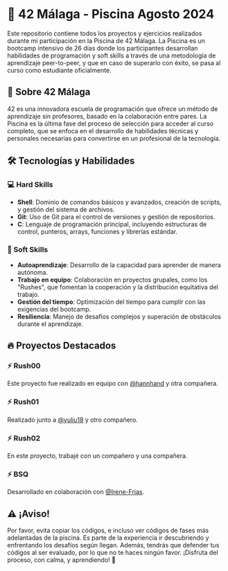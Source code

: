 # 🚀 42 Málaga - Piscina Agosto 2024

Este repositorio contiene todos los proyectos y ejercicios realizados durante mi participación en la Piscina de 42 Málaga. La Piscina es un bootcamp intensivo de 26 días donde los participantes desarrollan habilidades de programación y soft skills a través de una metodología de aprendizaje peer-to-peer, y que en caso de superarlo con éxito, se pasa al curso como estudiante oficialmente.

## 🏫 Sobre 42 Málaga

42 es una innovadora escuela de programación que ofrece un método de aprendizaje sin profesores, basado en la colaboración entre pares. La Piscina es la última fase del proceso de selección para acceder al curso completo, que se enfoca en el desarrollo de habilidades técnicas y personales necesarias para convertirse en un profesional de la tecnología.

## 🛠️ Tecnologías y Habilidades

### 💻 Hard Skills
- **Shell**: Dominio de comandos básicos y avanzados, creación de scripts, y gestión del sistema de archivos.
- **Git**: Uso de Git para el control de versiones y gestión de repositorios.
- **C**: Lenguaje de programación principal, incluyendo estructuras de control, punteros, arrays, funciones y librerías estándar.

### 🌱 Soft Skills
- **Autoaprendizaje**: Desarrollo de la capacidad para aprender de manera autónoma.
- **Trabajo en equipo**: Colaboración en proyectos grupales, como los "Rushes", que fomentan la cooperación y la distribución equitativa del trabajo.
- **Gestión del tiempo**: Optimización del tiempo para cumplir con las exigencias del bootcamp.
- **Resiliencia**: Manejo de desafíos complejos y superación de obstáculos durante el aprendizaje.

## 🔥 Proyectos Destacados

### ⚡ Rush00
Este proyecto fue realizado en equipo con [@hannhand](https://github.com/hannhand) y otra compañera.

### ⚡ Rush01
Realizado junto a [@yuliu18](https://github.com/yuliu18) y otro compañero.

### ⚡ Rush02
En este proyecto, trabajé con un compañero y una compañera.

### ⚡ BSQ
Desarrollado en colaboración con [@Irene-Frias](https://github.com/Irene-Frias).

## ⚠️ ¡Aviso! 
Por favor, evita copiar los códigos, e incluso ver códigos de fases más adelantadas de la piscina. Es parte de la experiencia ir descubriendo y enfrentando los desafíos según llegan. Además, tendrás que defender tus códigos al ser evaluado, por lo que no te haces ningún favor. ¡Disfruta del proceso, con calma, y aprendiendo! 🚀
